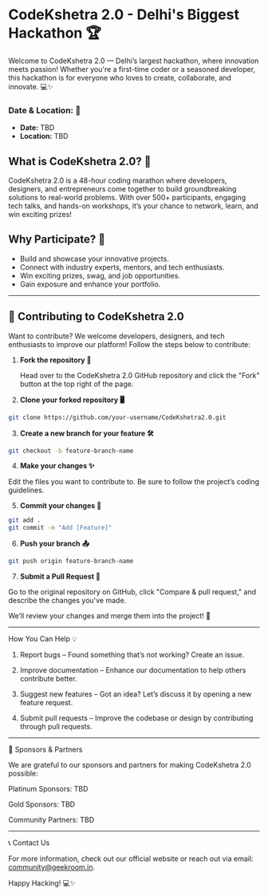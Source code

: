 # **CodeKshetra 2.0 - Delhi's Biggest Hackathon 🏆**

Welcome to CodeKshetra 2.0 — Delhi’s largest hackathon, where innovation meets passion! Whether you're a first-time coder or a seasoned developer, this hackathon is for everyone who loves to create, collaborate, and innovate. 💻✨

### Date & Location: 📅

- **Date:** TBD  
- **Location:** TBD  

## **What is CodeKshetra 2.0? 🤔**

CodeKshetra 2.0 is a 48-hour coding marathon where developers, designers, and entrepreneurs come together to build groundbreaking solutions to real-world problems. With over 500+ participants, engaging tech talks, and hands-on workshops, it’s your chance to network, learn, and win exciting prizes!

## **Why Participate? 🎯**

- Build and showcase your innovative projects.
- Connect with industry experts, mentors, and tech enthusiasts.
- Win exciting prizes, swag, and job opportunities.
- Gain exposure and enhance your portfolio.

---

## **🚀 Contributing to CodeKshetra 2.0**

Want to contribute? We welcome developers, designers, and tech enthusiasts to improve our platform! Follow the steps below to contribute:

1. **Fork the repository 🍴**

   Head over to the CodeKshetra 2.0 GitHub repository and click the "Fork" button at the top right of the page.

2. **Clone your forked repository 🖥️**

```bash
git clone https://github.com/your-username/CodeKshetra2.0.git
```

3. **Create a new branch for your feature 🛠️**

```bash
git checkout -b feature-branch-name
```

4. **Make your changes ✨**

Edit the files you want to contribute to. Be sure to follow the project’s coding guidelines.


5. **Commit your changes 📝**

```bash
git add .
git commit -m "Add [Feature]"
```

6. **Push your branch 📤**

```bash
git push origin feature-branch-name
```

7. **Submit a Pull Request 🚩**

Go to the original repository on GitHub, click "Compare & pull request," and describe the changes you've made.

We’ll review your changes and merge them into the project! 🎉


---

How You Can Help 💡

1. Report bugs – Found something that’s not working? Create an issue.


2. Improve documentation – Enhance our documentation to help others contribute better.


3. Suggest new features – Got an idea? Let’s discuss it by opening a new feature request.


4. Submit pull requests – Improve the codebase or design by contributing through pull requests.




---

🌟 Sponsors & Partners

We are grateful to our sponsors and partners for making CodeKshetra 2.0 possible:

Platinum Sponsors: TBD

Gold Sponsors: TBD

Community Partners: TBD



---

📞 Contact Us

For more information, check out our official website or reach out via email: community@geekroom.in.

Happy Hacking! 💻✨
